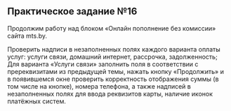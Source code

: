 ## Практическое задание №16

Продолжим работу над блоком «Онлайн пополнение без комиссии» сайта mts.by.

Проверить надписи в незаполненных полях каждого варианта оплаты услуг: услуги связи, домашний интернет, рассрочка, задолженность;
Для варианта «Услуги связи» заполнить поля в соответствии с пререквизитами из предыдущей темы, нажать кнопку «Продолжить» 
и в появившемся окне проверить корректность отображения суммы (в том числе на кнопке), номера телефона, 
а также надписей в незаполненных полях для ввода реквизитов карты, наличие иконок платёжных систем.